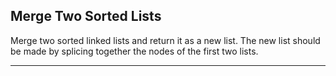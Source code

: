 ## Merge Two Sorted Lists

Merge two sorted linked lists and return it as a new list. The new list should be made by splicing together the nodes of the first two lists.

- - -

